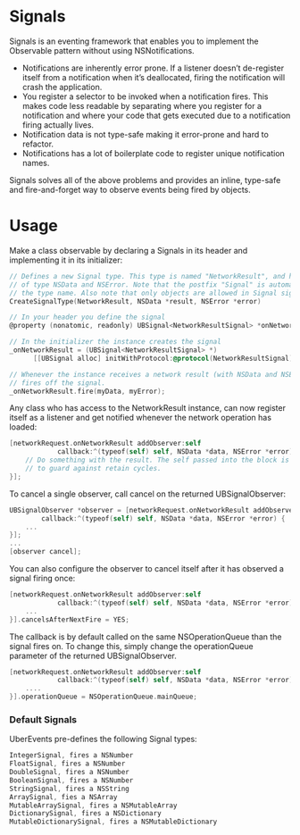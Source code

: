 # Signals

Signals is an eventing framework that enables you to implement the Observable pattern without using NSNotifications.

- Notifications are inherently error prone. If a listener doesn’t de-register itself from a notification when it’s deallocated, firing the notification will crash the application.
- You register a selector to be invoked when a notification fires. This makes code less readable by separating where you register for a notification and where your code that gets executed due to a notification firing actually lives.
- Notification data is not type-safe making it error-prone and hard to refactor.
- Notifications has a lot of boilerplate code to register unique notification names.

Signals solves all of the above problems and provides an inline, type-safe and fire-and-forget way to observe events being fired by objects.

# Usage

Make a class observable by declaring a Signals in its header and implementing it in its initializer:

```objective-c
// Defines a new Signal type. This type is named "NetworkResult", and has two parameters 
// of type NSData and NSError. Note that the postfix "Signal" is automatically added to 
// the type name. Also note that only objects are allowed in Signal signatures.
CreateSignalType(NetworkResult, NSData *result, NSError *error)

// In your header you define the signal
@property (nonatomic, readonly) UBSignal<NetworkResultSignal> *onNetworkResult;

// In the initializer the instance creates the signal
_onNetworkResult = (UBSignal<NetworkResultSignal> *)
      [[UBSignal alloc] initWithProtocol:@protocol(NetworkResultSignal)];

// Whenever the instance receives a network result (with NSData and NSError), it
// fires off the signal.
_onNetworkResult.fire(myData, myError);
```

Any class who has access to the NetworkResult instance, can now register itself as a listener and get notified whenever the network operation has loaded:

```objective-c
[networkRequest.onNetworkResult addObserver:self 
            callback:^(typeof(self) self, NSData *data, NSError *error) {
    // Do something with the result. The self passed into the block is weakified by Signals
    // to guard against retain cycles.
}];
```

To cancel a single observer, call cancel on the returned UBSignalObserver:

```objective-c
UBSignalObserver *observer = [networkRequest.onNetworkResult addObserver:self 
        callback:^(typeof(self) self, NSData *data, NSError *error) {
    ...
}];
...
[observer cancel];
```

You can also configure the observer to cancel itself after it has observed a signal firing once:

```objective-c
[networkRequest.onNetworkResult addObserver:self 
            callback:^(typeof(self) self, NSData *data, NSError *error) {
    ...
}].cancelsAfterNextFire = YES;
```

The callback is by default called on the same NSOperationQueue than the signal fires on. To change this, simply change the operationQueue parameter of the returned UBSignalObserver.

```objective-c
[networkRequest.onNetworkResult addObserver:self 
            callback:^(typeof(self) self, NSData *data, NSError *error) {
    ....
}].operationQueue = NSOperationQueue.mainQueue;
```

### Default Signals
UberEvents pre-defines the following Signal types:

```objective-c
IntegerSignal, fires a NSNumber
FloatSignal, fires a NSNumber
DoubleSignal, fires a NSNumber
BooleanSignal, fires a NSNumber
StringSignal, fires a NSString
ArraySignal, fies a NSArray
MutableArraySignal, fires a NSMutableArray
DictionarySignal, fires a NSDictionary
MutableDictionarySignal, fires a NSMutableDictionary
```
